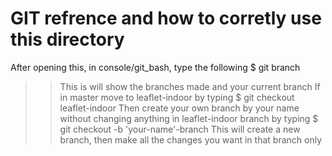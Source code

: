 # GIT refrence and how to corretly use this directory

After opening this, in console/git_bash, type the following
$ git branch
>> This is will show the branches made and your current branch
If in master move to leaflet-indoor by typing
$ git checkout leaflet-indoor
>>Then create your own branch by your name without changing anything in leaflet-indoor branch by typing
$ git checkout -b 'your-name'-branch
>>This will create a new branch, then make all the changes you want in that branch only

